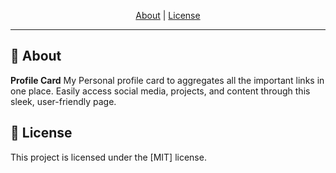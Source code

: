 <p align="center">
 <a href="#-about">About</a> |
 <a href="#-license">License</a>
</p>

---

## **📙 About**

**Profile Card** My Personal profile card to aggregates all the important links in one place. Easily access social media, projects, and content through this sleek, user-friendly page.

## 📝 **License**

This project is licensed under the [MIT] license.
